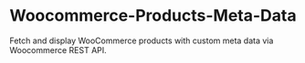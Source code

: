 # Woocommerce-Products-Meta-Data
Fetch and display WooCommerce products with custom meta data via Woocommerce REST API.
